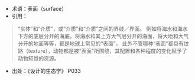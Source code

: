 + 术语：表面（surface）
+ 引用：

> “实体”和“介质”，或“介质”和“介质”之间的界线／界面。
例如将海水和海水下方的底层分开的海底，将海水和其上方大气层分开的海面，将大地和大气分开的地面等等，都是地球上常见的“表面”。
此外不管哪种“表面”都具有纹路（texture），动物都是被“表面”所围绕，其配置和各种程度的变化赋予了动物知觉的资源。

+ 出处：《设计的生态学》 P033
